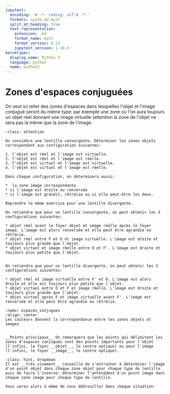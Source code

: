 ```yaml
---
jupytext:
  encoding: '# -*- coding: utf-8 -*-'
  formats: ipynb,md:myst
  split_at_heading: true
  text_representation:
    extension: .md
    format_name: myst
    format_version: 0.13
    jupytext_version: 1.10.3
kernelspec:
  display_name: Python 3
  language: python
  name: python3
---
```


# Zones d'espaces conjuguées
On veut ici relier des zones d'espaces dans lesquelles l'objet et l'image conjugué seront du même type: par exemple une zone où l'on aura toujours un objet réel donnant une image virtuelle (attention la zone de l'objet ne sera pas la même que la zone de l'image.


````{admonition} Exercice 
:class: attention

On considère une lentille convergente. Déterminer les zones objets correspondant aux configuration suivantes:

1. l'objet est réel et l'image est virtuelle.
2. l'objet est réel et l'image est réelle.
3. l'objet est virtuel et l'image est virtuelle.
4. l'objet est virtuel et l'image est réelle.

Dans chaque configuration, on déterminera aussi:

*  la zone image correspondante
* si l'image est droite ou renversée
* si l'image est grandit, rétrécie ou si elle peut-être les deux.

Reprendre le même exercice pour une lentille divergente.
````

````{important} Bilan à retenir - Ce n'est PAS la correction., dropdown
On retiendra que pour un lentille convergente, on peut obtenir les 3 configurations suivantes:

* objet réel avant le foyer objet et image réelle après le foyer image. L'image est alors renversée et elle peut être agrandie ou rétrécie.
* objet réel entre F et O et image virtuelle. L'image est droite et toujours plus grande que l'objet.
* objet virtuel et image réelle entre O et F'. L'image est droite et toujours plus petite que l'objet.
````

````{important} Bilan à retenir - Ce n'est PAS la correction., dropdown

On retiendra que pour un lentille divergente, on peut obtenir les 3 configurations suivantes:

* objet réel et image virtuelle entre F' et O. L'image est alors droite et elle est toujours plus petite que l'objet.
* objet virtuel entre O et F et image réelle. L'image est droite et toujours plus grande que l'objet.
* objet virtuel après F et image virtuelle avant F'. L'image est renversée et elle peut être agrandie ou rétrécie.
````


```{figure} ./images/optique_espaces_conjugues.jpg
:name: espaces_conjugues
:align: center
Les couleurs donnent la correspondance entre les zones objets et images
```


````{dropdown} Remarque

__Points principaux__ On remarquera que les points qui délimitent les zones d'espaces conjugués sont des points importants pour l'objet (l'infini, le foyer __objet__, le centre optique) ou pour l'image (l'infini, le foyer __image__, le centre optique).
````


````{admonition} Tracé graphique
:class: hint, dropdown
Il est __très vivement__ conseillé de s'entraîner à déterminer l'image d'un point objet dans chaque zone objet pour chaque type de lentille puis de faire l'inverse: déterminer l'antécédent d'un point image dans chaque zone image pour chaque type de lentille.

Vous serez alors à même de vous débrouiller dans chaque situation.
````